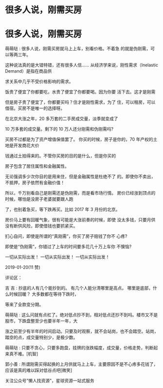 # 很多人说，刚需买房

# 很多人说，刚需买房

萌萌哒 : 很多人说，刚需买房就马上上车，别看价格。不着急 的就是伪刚需，可以等两三年。

这种说法真的是大错特错，还有很多人信…… 从经济学来说，刚性需求（Inelastic Demand）是指在商品供

求关系中几乎不受价格影响的需求。

饭贵了便宜了你都要吃，水贵了便宜了你都要喝。因为你要 活下去。这才是刚需

但是房子贵了便宜了，你都要买吗？住才是刚性需求，为了 住，可以租房，可以借宿。买房不是唯一的选择呀。

在北京大涨之年，20 多万套的二手房成交量，淡季就变成了

10 万多套的成交量。剩下的 10 万人还分刚需和伪刚需吗?

买房不过都是为了资产增值保值罢了。 你买的时候，房子是你的，70 年产权的土地是开发商花大价

钱通过土拍得来的。不管你买房的目的是什么，但是你买的

房子包含了居住属性和金融属性。

无论强调多少次你目的是用来住，但是金融属性是杜绝不了 的。即使你不卖出，不抵押，房子依然有金融价值！

所以，千万别看自己是刚需还是伪刚需，而是看市场行情。 房价已经涨到顶点的时候，哪怕是没房子老婆就要跟人跑

了，也别着急买，等下跌再买。比如 2017 年 3 月份的北京。

房价马上要有回暖气象，很有可能是大涨前奏的时候，即使 没太多钱，只要月供没有断供风险，即使借钱也要抓紧买。

扪心自问，即使是所谓的“真刚需”，你买了房子赔钱了你不 心疼?

即使是“伪刚需”，你错过了上车的时间要多花几十万上车你 不懊恼?

一切从实际出发！ 一切从实际出发！ 一切从实际出发！

2019-01-20(11 赞)

评论区：

吉 吉 : 抄底的人有几个能抄到的。 有几个人能分清哪里是高点。 哪里是底部，什么时候回暖？ 大多数都在等待下跌时，

等来了全款变分期。

萌萌哒 : 这么问就有点杠了。绝对低点抄不到，相对低点还抄不到吗。楼市又不是股市，下跌盘整至少也要半年一年，大

涨之前至少有半年的时间启动。只要及时观察，就不会站岗，也不会踏空。站岗，踏空的点，成交量特别少，是极少数。

萌萌哒 : 只要不贪心，只要多跑盘，挂牌的涨跌幅度，成交量，价格走势，判断起来真不难。[机智]

郭小善 : 所谓刚需买得起换的上月供就马上上车，主要原因不是不心疼多花钱了，应该是真的难以踩对低谷点吧[微笑]

关注公众号"懒人找资源"，星球资源一站式服务